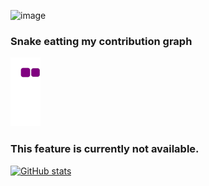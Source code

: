 ![image](https://c.tenor.com/vmk7T3OWjV8AAAAi/meow-meow-catboy.gif)

### Snake eatting my contribution graph
![snake gif](https://github.com/NicolaiCushnir/NicolaiCushnir/blob/output/github-contribution-grid-snake.gif)

### This feature is currently not available.
[![GitHub stats](https://github-readme-stats.vercel.app/api?username=anuraghazra)](https://github.com/anuraghazra/github-readme-stats)
